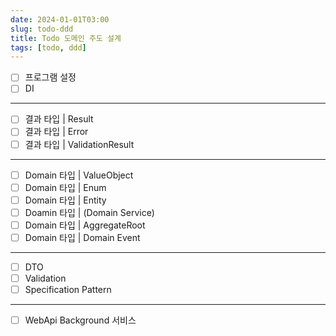 ```yaml
---
date: 2024-01-01T03:00
slug: todo-ddd
title: Todo 도메인 주도 설계
tags: [todo, ddd]
---
```


- [ ] 프로그램 설정
- [ ] DI
---
- [ ] 결과 타입 | Result
- [ ] 결과 타입 | Error
- [ ] 결과 타입 | ValidationResult
---
- [ ] Domain 타입 | ValueObject
- [ ] Domain 타입 | Enum
- [ ] Domain 타입 | Entity
- [ ] Doamin 타입 | (Domain Service)
- [ ] Domain 타입 | AggregateRoot
- [ ] Domain 타입 | Domain Event
---
- [ ] DTO
- [ ] Validation
- [ ] Specification Pattern
---
- [ ] WebApi Background 서비스
